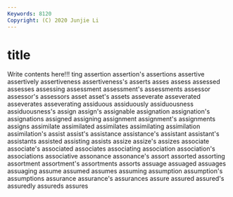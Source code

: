 ```yaml
---
Keywords: 8120
Copyright: (C) 2020 Junjie Li
---
```


# title

Write contents here!!!
ting 
assertion 
assertion's 
assertions 
assertive 
assertively 
assertiveness 
assertiveness's 
asserts 
asses
assess 
assessed 
assesses 
assessing 
assessment 
assessment's 
assessments 
assessor 
assessor's 
assessors
asset 
asset's 
assets 
asseverate 
asseverated 
asseverates 
asseverating 
assiduous 
assiduously 
assiduousness
assiduousness's 
assign 
assign's 
assignable 
assignation 
assignation's 
assignations 
assigned 
assigning 
assignment
assignment's 
assignments 
assigns 
assimilate 
assimilated 
assimilates 
assimilating 
assimilation 
assimilation's 
assist
assist's 
assistance 
assistance's 
assistant 
assistant's 
assistants 
assisted 
assisting 
assists 
assize
assize's 
assizes 
associate 
associate's 
associated 
associates 
associating 
association 
association's 
associations
associative 
assonance 
assonance's 
assort 
assorted 
assorting 
assortment 
assortment's 
assortments 
assorts
assuage 
assuaged 
assuages 
assuaging 
assume 
assumed 
assumes 
assuming 
assumption 
assumption's
assumptions 
assurance 
assurance's 
assurances 
assure 
assured 
assured's 
assuredly 
assureds 
assures

